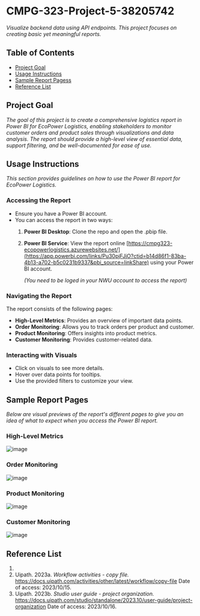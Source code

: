 # CMPG-323-Project-5-38205742
_Visualize backend data using API endpoints. This project focuses on creating basic yet meaningful reports._

## Table of Contents
- [Project Goal](#project-goal)
- [Usage Instructions](#usage-instructions)
- [Sample Report Pagess](#sample-report-pages)
- [Reference List](#reference-list)

## Project Goal

_The goal of this project is to create a comprehensive logistics report in Power BI for EcoPower Logistics, enabling stakeholders to monitor customer orders and product sales through visualizations and data analysis. The report should provide a high-level view of essential data, support filtering, and be well-documented for ease of use._

## Usage Instructions
_This section provides guidelines on how to use the Power BI report for EcoPower Logistics._

### Accessing the Report
- Ensure you have a Power BI account.
- You can access the report in two ways:
  1. **Power BI Desktop**: Clone the repo and open the .pbip file.
  2. **Power BI Service**: View the report online [https://cmpg323-ecopowerlogistics.azurewebsites.net/](https://app.powerbi.com/links/Pu30pjFJjO?ctid=b14d86f1-83ba-4b13-a702-b5c0231b9337&pbi_source=linkShare) using your Power BI account.

     _(You need to be loged in your NWU account to access the report)_

### Navigating the Report
The report consists of the following pages:
- **High-Level Metrics**: Provides an overview of important data points.
- **Order Monitoring**: Allows you to track orders per product and customer.
- **Product Monitoring**: Offers insights into product metrics.
- **Customer Monitoring**: Provides customer-related data.

### Interacting with Visuals
- Click on visuals to see more details.
- Hover over data points for tooltips.
- Use the provided filters to customize your view.
   

## Sample Report Pages
_Below are visual previews of the report's different pages to give you an idea of what to expect when you access the Power BI report._

### **High-Level Metrics**
![image](https://github.com/Albert-Willemse/CMPG-323-Project-5-38205742/assets/112475881/a3b63654-0e32-45ab-9846-ef2400db58b1)

### **Order Monitoring**
![image](https://github.com/Albert-Willemse/CMPG-323-Project-5-38205742/assets/112475881/3f469e2b-cc9c-467d-9557-84616af5c41c)

### **Product Monitoring**
![image](https://github.com/Albert-Willemse/CMPG-323-Project-5-38205742/assets/112475881/f805b52d-ebed-4d30-b27d-f97c20975ee1)

### **Customer Monitoring**
![image](https://github.com/Albert-Willemse/CMPG-323-Project-5-38205742/assets/112475881/f223b98a-c46e-4291-beb8-a62e3414526e)



## Reference List

1. 
14. Uipath. 2023a. _Workflow activities - copy file._ https://docs.uipath.com/activities/other/latest/workflow/copy-file Date of access: 2023/10/15.
15. Uipath. 2023b. _Studio user guide - project organization._ https://docs.uipath.com/studio/standalone/2023.10/user-guide/project-organization Date of access: 2023/10/16.


